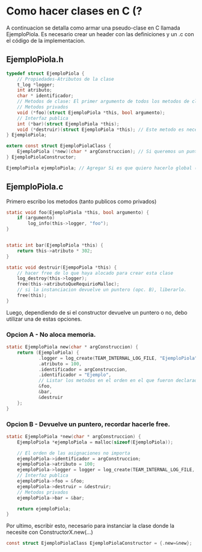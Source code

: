 # Como hacer clases en C (?

A continuacion se detalla como armar una pseudo-clase en C llamada EjemploPiola.
Es necesario crear un header con las definiciones y un .c con el código de la implementacion.

## EjemploPiola.h

```C
typedef struct EjemploPiola {
    // Propiedades-Atributos de la clase
    t_log *logger;
    int atributo;
    char * identificador;
    // Metodos de clase: El primer argumento de todos los metodos de clase es un puntero a si mismo.
    // Metodos privados
    void (*foo)(struct EjemploPiola *this, bool argumento);
    // Interfaz publica
    int (*bar)(struct EjemploPiola *this);
    void (*destruir)(struct EjemploPiola *this); // Este metodo es necesario si se alocó memoria
} EjemploPiola;

extern const struct EjemploPiolaClass {
    EjemploPiola (*new)(char * argConstruccion); // Si queremos un puntero agregar el * - EjemploPiola *(*new)(...);
} EjemploPiolaConstructor;

EjemploPiola ejemploPiola; // Agregar Si es que quiero hacerlo global (ej. servicios)s

```

## EjemploPiola.c

Primero escribo los metodos (tanto publicos como privados)

```C
static void foo(EjemploPiola *this, bool argumento) {
    if (argumento)
        log_info(this->logger, "foo");
}


static int bar(EjemploPiola *this) {
    return this->atributo * 302;
}

static void destruir(EjempoPiola *this) {
    // hacer free de lo que haya alocado para crear esta clase
    log_destroy(this->logger);
    free(this->atributoQueRequirioMalloc);
    // si la instanciacion devuelve un puntero (opc. B), liberarlo.
    free(this);
}
```

Luego, dependiendo de si el constructor devuelve un puntero o no, debo utilizar una de estas opciones.

### Opcion A - No aloca memoria.

```C
static EjemploPiola new(char * argConstruccion) {
    return (EjemploPiola) {
            .logger = log_create(TEAM_INTERNAL_LOG_FILE, "EjemploPiola", SHOW_INTERNAL_CONSOLE, LOG_LEVEL_INFO),
            .atributo = 100,
            .identificador = argConstruccion,
            .identificador = "Ejemplo",
            // Listar los metodos en el orden en el que fueron declarados en el .h (MUCHO MUY IMPORTANTE)
            &foo,
            &bar,
            &destruir
    };
}
```

### Opcion B - Devuelve un puntero, recordar hacerle free.

```C
static EjemploPiola *new(char * argConstruccion) {
    EjemploPiola *ejemploPiola = malloc(sizeof(EjemploPiola));

    // El orden de las asignaciones no importa
    ejemploPiola->identificador = argConstruccion;
    ejemploPiola->atributo = 100;
    ejemploPiola->logger = logger = log_create(TEAM_INTERNAL_LOG_FILE, "EjemploPiola", SHOW_INTERNAL_CONSOLE, LOG_LEVEL_INFO);
    // Interfaz publica
    ejemploPiola->foo = &foo;
    ejemploPiola->destruir = &destruir;
    // Metodos privados
    ejemploPiola->bar = &bar;

    return ejemploPiola;
}
```

Por ultimo, escribir esto, necesario para instanciar la clase donde la necesite con ConstructorX.new(...)

```C
const struct EjemploPiolaClass EjemploPiolaConstructor = {.new=&new};
```